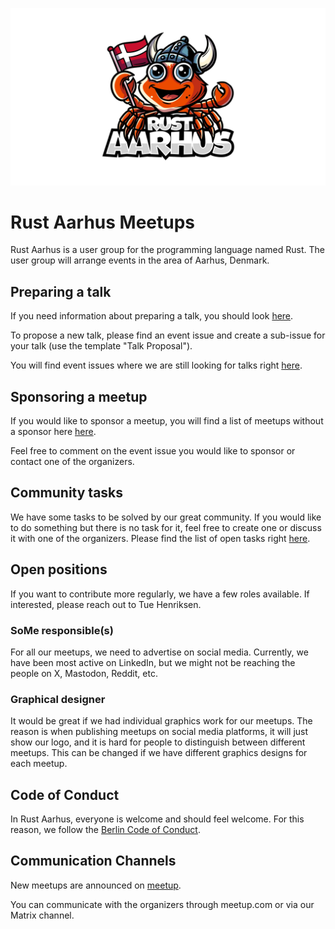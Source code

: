 ![Rust Aarhus Logo](./logo/full/logo-white-outline.png)

# Rust Aarhus Meetups

Rust Aarhus is a user group for the programming language named Rust. The user group will arrange events in the area of Aarhus, Denmark.

## Preparing a talk
If you need information about preparing a talk, you should look [here](talks.md). 

To propose a new talk, please find an event issue and create a sub-issue for your talk (use the template "Talk Proposal").

You will find event issues where we are still looking for talks right [here][call-for-papers].

## Sponsoring a meetup
If you would like to sponsor a meetup, you will find a list of meetups without a sponsor here [here][needs-sponsor].

Feel free to comment on the event issue you would like to sponsor or contact one of the organizers.

## Community tasks
We have some tasks to be solved by our great community. If you would like to do something but there is no task for it, feel free to create one or discuss it with one of the organizers. Please find the list of open tasks right [here][issues-task].

## Open positions
If you want to contribute more regularly, we have a few roles available. If interested, please reach out to Tue Henriksen.

### SoMe responsible(s)
For all our meetups, we need to advertise on social media. Currently, we have been most active on LinkedIn, but we might not be reaching the people on X, Mastodon, Reddit, etc.

### Graphical designer
It would be great if we had individual graphics work for our meetups. The reason is when publishing meetups on social media platforms, it will just show our logo, and it is hard for people to distinguish between different meetups. This can be changed if we have different graphics designs for each meetup.

## Code of Conduct
In Rust Aarhus, everyone is welcome and should feel welcome. For this reason, we follow the [Berlin Code of Conduct][berlin-coc].

## Communication Channels
New meetups are announced on [meetup].

You can communicate with the organizers through meetup.com or via our Matrix channel.

[berlin-coc]: https://berlincodeofconduct.org/
[meetup]: https://www.meetup.com/rust-aarhus/
[call-for-papers]: https://github.com/orgs/rust-aarhus/projects/1/views/9
[needs-sponsor]: https://github.com/orgs/rust-aarhus/projects/1/views/8
[issues-task]: https://github.com/rust-aarhus/meetups/labels/task
